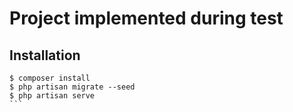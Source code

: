 # Project implemented during test

## Installation

````
$ composer install
$ php artisan migrate --seed
$ php artisan serve
```